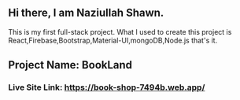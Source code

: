 ## Hi there, I am Naziullah Shawn.
This is my first full-stack project. What I used to create this project is React,Firebase,Bootstrap,Material-UI,mongoDB,Node.js that's it.

## Project Name: BookLand

### Live Site Link: https://book-shop-7494b.web.app/